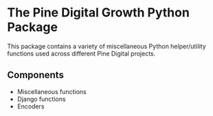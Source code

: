 # The Pine Digital Growth Python Package

This package contains a variety of miscellaneous Python helper/utility functions used across different Pine Digital projects.

## Components

* Miscellaneous functions
* Django functions
* Encoders
